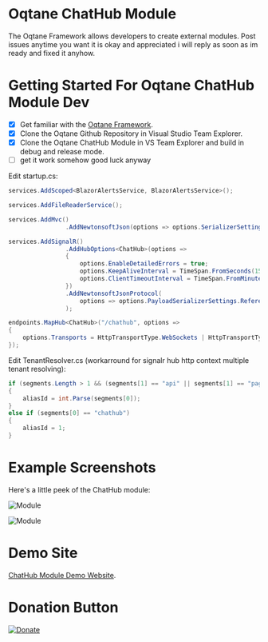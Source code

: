 # Oqtane ChatHub Module

The Oqtane Framework allows developers to create external modules. Post issues anytime you want it is okay and appreciated i will reply as soon as im ready and fixed it anyhow. 

# Getting Started For Oqtane ChatHub Module Dev

- [x] Get familiar with the [Oqtane Framework](https://github.com/oqtane/oqtane.framework).
- [x] Clone the Oqtane Github Repository in Visual Studio Team Explorer.
- [x] Clone the Oqtane ChatHub Module in VS Team Explorer and build in debug and release mode.
- [ ] get it work somehow good luck anyway

Edit startup.cs:
```C#
services.AddScoped<BlazorAlertsService, BlazorAlertsService>();

services.AddFileReaderService();

services.AddMvc()
                .AddNewtonsoftJson(options => options.SerializerSettings.ReferenceLoopHandling = ReferenceLoopHandling.Ignore);

services.AddSignalR()
                .AddHubOptions<ChatHub>(options =>
                {
                    options.EnableDetailedErrors = true;
                    options.KeepAliveInterval = TimeSpan.FromSeconds(15);
                    options.ClientTimeoutInterval = TimeSpan.FromMinutes(60);
                })
                .AddNewtonsoftJsonProtocol(
                    options => options.PayloadSerializerSettings.ReferenceLoopHandling = ReferenceLoopHandling.Ignore
                );

endpoints.MapHub<ChatHub>("/chathub", options =>
{
	options.Transports = HttpTransportType.WebSockets | HttpTransportType.LongPolling;
});
```
			
Edit TenantResolver.cs (workarround for signalr hub http context multiple tenant resolving):
```C#
if (segments.Length > 1 && (segments[1] == "api" || segments[1] == "pages") && segments[0] != "~")
{
	aliasId = int.Parse(segments[0]);
}
else if (segments[0] == "chathub")
{
	aliasId = 1;
}
```

# Example Screenshots

Here's a little peek of the ChatHub module:

![Module](https://github.com/boredanyway/oqtane.chathubs/blob/master/screenshot1.png?raw=true "Module")

![Module](https://github.com/boredanyway/oqtane.chathubs/blob/master/screenshot2.png?raw=true "Module")

# Demo Site

[ChatHub Module Demo Website](https://anyways.tv/).

# Donation Button

[![Donate](https://img.shields.io/badge/Donate-PayPal-green.svg)](https://www.paypal.com/cgi-bin/webscr?cmd=_s-xclick&hosted_button_id=DZVSWXB4L2GWA)
